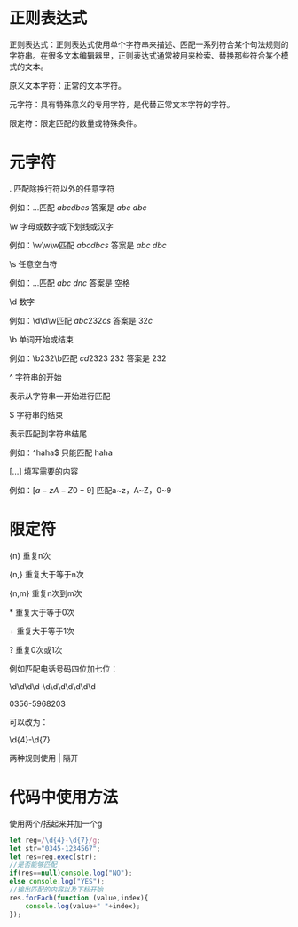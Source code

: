 # 正则表达式

正则表达式：正则表达式使用单个字符串来描述、匹配一系列符合某个句法规则的字符串。在很多文本编辑器里，正则表达式通常被用来检索、替换那些符合某个模式的文本。

原义文本字符：正常的文本字符。

元字符：具有特殊意义的专用字符，是代替正常文本字符的字符。

限定符：限定匹配的数量或特殊条件。



# 元字符

. 匹配除换行符以外的任意字符

例如：...匹配 $abcdbcs$ 答案是 $abc\ dbc$

\w 字母或数字或下划线或汉字

例如：\w\w\w匹配 $abcdbcs$ 答案是 $abc\ dbc$

\s 任意空白符

例如：...匹配 $abc\ dnc$ 答案是 空格

\d 数字

例如：\d\d\w匹配 $abc232cs$ 答案是 $32c$

\b 单词开始或结束

例如：\b232\b匹配 $cd2323\ 232$ 答案是 $232$

^ 字符串的开始

表示从字符串一开始进行匹配

$ 字符串的结束

表示匹配到字符串结尾

例如：^haha$ 只能匹配 haha

[...] 填写需要的内容

例如：$[a-zA-Z0-9]$ 匹配a~z，A~Z，0~9



# 限定符

{n} 重复n次

{n,} 重复大于等于n次

{n,m} 重复n次到m次

\* 重复大于等于0次

\+ 重复大于等于1次

? 重复0次或1次

例如匹配电话号码四位加七位：

\d\d\d\d-\d\d\d\d\d\d\d

0356-5968203

可以改为：

\d{4}-\d{7}

两种规则使用 | 隔开



# 代码中使用方法

使用两个/括起来并加一个g

```typescript
let reg=/\d{4}-\d{7}/g;
let str="0345-1234567";
let res=reg.exec(str);
//是否能够匹配
if(res==null)console.log("NO");
else console.log("YES");
//输出匹配的内容以及下标开始
res.forEach(function (value,index){
	console.log(value+" "+index);
});
```


